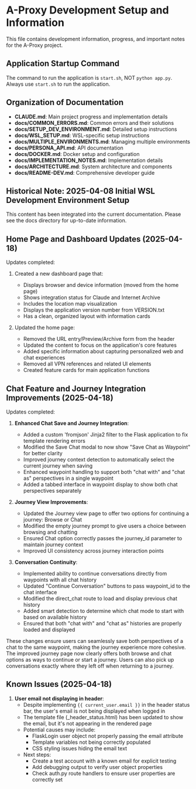 # A-Proxy Development Setup and Information

This file contains development information, progress, and important notes for the A-Proxy project.

## Application Startup Command

The command to run the application is `start.sh`, NOT `python app.py`. Always use `start.sh` to run the application.

## Organization of Documentation

- **CLAUDE.md**: Main project progress and implementation details
- **docs/COMMON_ERRORS.md**: Common errors and their solutions
- **docs/SETUP_DEV_ENVIRONMENT.md**: Detailed setup instructions
- **docs/WSL_SETUP.md**: WSL-specific setup instructions
- **docs/MULTIPLE_ENVIRONMENTS.md**: Managing multiple environments
- **docs/PERSONA_API.md**: API documentation
- **docs/DOCKER.md**: Docker setup and configuration
- **docs/IMPLEMENTATION_NOTES.md**: Implementation details
- **docs/ARCHITECTURE.md**: System architecture and components
- **docs/README-DEV.md**: Comprehensive developer guide

## Historical Note: 2025-04-08 Initial WSL Development Environment Setup

This content has been integrated into the current documentation. Please see the docs directory for up-to-date information.

## Home Page and Dashboard Updates (2025-04-18)

Updates completed:
1. Created a new dashboard page that:
   - Displays browser and device information (moved from the home page)
   - Shows integration status for Claude and Internet Archive
   - Includes the location map visualization
   - Displays the application version number from VERSION.txt
   - Has a clean, organized layout with information cards

2. Updated the home page:
   - Removed the URL entry/Preview/Archive form from the header
   - Updated the content to focus on the application's core features
   - Added specific information about capturing personalized web and chat experiences
   - Removed all VPN references and related UI elements
   - Created feature cards for main application functions

## Chat Feature and Journey Integration Improvements (2025-04-18)

Updates completed:
1. **Enhanced Chat Save and Journey Integration**:
   - Added a custom 'fromjson' Jinja2 filter to the Flask application to fix template rendering errors
   - Modified the Save Chat modal to now show "Save Chat as Waypoint" for better clarity
   - Improved journey context detection to automatically select the current journey when saving
   - Enhanced waypoint handling to support both "chat with" and "chat as" perspectives in a single waypoint
   - Added a tabbed interface in waypoint display to show both chat perspectives separately

2. **Journey View Improvements**:
   - Updated the Journey view page to offer two options for continuing a journey: Browse or Chat
   - Modified the empty journey prompt to give users a choice between browsing and chatting
   - Ensured Chat option correctly passes the journey_id parameter to maintain journey context
   - Improved UI consistency across journey interaction points

3. **Conversation Continuity**:
   - Implemented ability to continue conversations directly from waypoints with all chat history
   - Updated "Continue Conversation" buttons to pass waypoint_id to the chat interface
   - Modified the direct_chat route to load and display previous chat history
   - Added smart detection to determine which chat mode to start with based on available history
   - Ensured that both "chat with" and "chat as" histories are properly loaded and displayed

These changes ensure users can seamlessly save both perspectives of a chat to the same waypoint, making the journey experience more cohesive. The improved journey page now clearly offers both browse and chat options as ways to continue or start a journey. Users can also pick up conversations exactly where they left off when returning to a journey.

## Known Issues (2025-04-18)

1. **User email not displaying in header**: 
   - Despite implementing `{{ current_user.email }}` in the header status bar, the user's email is not being displayed when logged in
   - The template file (_header_status.html) has been updated to show the email, but it's not appearing in the rendered page
   - Potential causes may include:
     - FlaskLogin user object not properly passing the email attribute
     - Template variables not being correctly populated
     - CSS styling issues hiding the email text
   - Next steps:
     - Create a test account with a known email for explicit testing
     - Add debugging output to verify user object properties
     - Check auth.py route handlers to ensure user properties are correctly set
